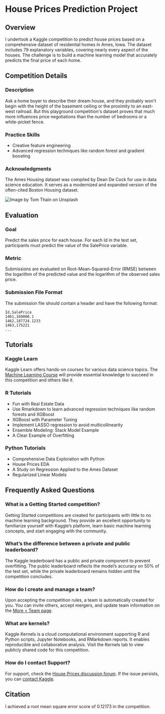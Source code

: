 # House Prices Prediction Project

## Overview

I undertook a Kaggle competition to predict house prices based on a comprehensive dataset of residential homes in Ames, Iowa. The dataset includes 79 explanatory variables, covering nearly every aspect of the houses. The challenge is to build a machine learning model that accurately predicts the final price of each home.

## Competition Details

### Description
Ask a home buyer to describe their dream house, and they probably won't begin with the height of the basement ceiling or the proximity to an east-west railroad. But this playground competition's dataset proves that much more influences price negotiations than the number of bedrooms or a white-picket fence.

### Practice Skills
- Creative feature engineering
- Advanced regression techniques like random forest and gradient boosting

### Acknowledgments
The Ames Housing dataset was compiled by Dean De Cock for use in data science education. It serves as a modernized and expanded version of the often-cited Boston Housing dataset.

![Image by Tom Thain on Unsplash](link_to_image)

## Evaluation

### Goal
Predict the sales price for each house. For each Id in the test set, participants must predict the value of the SalePrice variable.

### Metric
Submissions are evaluated on Root-Mean-Squared-Error (RMSE) between the logarithm of the predicted value and the logarithm of the observed sales price.

### Submission File Format
The submission file should contain a header and have the following format:

```
Id,SalePrice
1461,169000.1
1462,187724.1233
1463,175221
...
```

## Tutorials

### Kaggle Learn
Kaggle Learn offers hands-on courses for various data science topics. The [Machine Learning Course](link_to_kaggle_learn) will provide essential knowledge to succeed in this competition and others like it.

### R Tutorials
- Fun with Real Estate Data
- Use Rmarkdown to learn advanced regression techniques like random forests and XGBoost
- XGBoost with Parameter Tuning
- Implement LASSO regression to avoid multicollinearity
- Ensemble Modeling: Stack Model Example
- A Clear Example of Overfitting

### Python Tutorials
- Comprehensive Data Exploration with Python
- House Prices EDA
- A Study on Regression Applied to the Ames Dataset
- Regularized Linear Models

## Frequently Asked Questions

### What is a Getting Started competition?
Getting Started competitions are created for participants with little to no machine learning background. They provide an excellent opportunity to familiarize yourself with Kaggle’s platform, learn basic machine learning concepts, and start engaging with the community.

### What’s the difference between a private and public leaderboard?
The Kaggle leaderboard has a public and private component to prevent overfitting. The public leaderboard reflects the model’s accuracy on 50% of the test set, while the private leaderboard remains hidden until the competition concludes.

### How do I create and manage a team?
Upon accepting the competition rules, a team is automatically created for you. You can invite others, accept mergers, and update team information on the [More < Team page](link_to_team_page).

### What are kernels?
Kaggle Kernels is a cloud computational environment supporting R and Python scripts, Jupyter Notebooks, and RMarkdown reports. It enables reproducible and collaborative analysis. Visit the Kernels tab to view publicly shared code for this competition.

### How do I contact Support?
For support, check the [House Prices discussion forum](link_to_forum). If the issue persists, you can [contact Kaggle](link_to_contact).

## Citation
I achieved a root mean square error score of 0.12173 in the competition.
